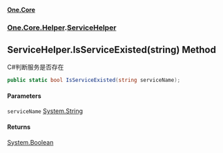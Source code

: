 #### [One.Core](index.md 'index')
### [One.Core.Helper](One_Core_Helper.md 'One.Core.Helper').[ServiceHelper](One_Core_Helper_ServiceHelper.md 'One.Core.Helper.ServiceHelper')
## ServiceHelper.IsServiceExisted(string) Method
C#判断服务是否存在 
```csharp
public static bool IsServiceExisted(string serviceName);
```
#### Parameters
<a name='One_Core_Helper_ServiceHelper_IsServiceExisted(string)_serviceName'></a>
`serviceName` [System.String](https://docs.microsoft.com/en-us/dotnet/api/System.String 'System.String')  
  
#### Returns
[System.Boolean](https://docs.microsoft.com/en-us/dotnet/api/System.Boolean 'System.Boolean')  
